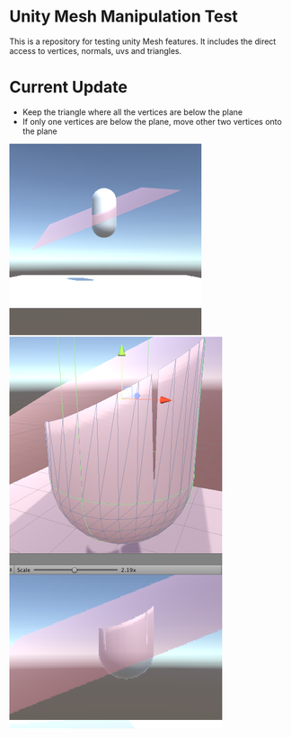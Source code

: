 # Unity Mesh Manipulation Test

This is a repository for testing unity Mesh features. It includes the direct access to vertices, normals, uvs and triangles.

# Current Update

* Keep the triangle where all the vertices are below the plane
* If only one vertices are below the plane, move other two vertices onto the plane

![before the cut](documents/before.png) ![after the cut](documents/move_vertex.png)
